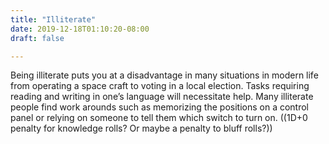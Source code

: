 ```yaml
---
title: "Illiterate"
date: 2019-12-18T01:10:20-08:00
draft: false

---
```


Being illiterate puts you at a disadvantage in many situations in modern life from operating a space craft to voting in a local election. Tasks requiring reading and writing in one’s language will necessitate help. Many illiterate people find work arounds such as memorizing the positions on a control panel or relying on someone to tell them which switch to turn on. ((1D+0 penalty for knowledge rolls? Or maybe a penalty to bluff rolls?))